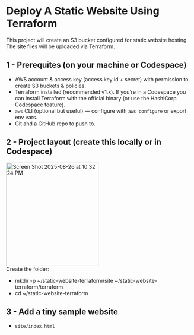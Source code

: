 # Deploy A Static Website Using Terraform
This project will create an S3 bucket configured for static website hosting.  The site files will be uploaded via Terraform.
## 1 - Prerequites (on your machine or Codespace)
- AWS account & access key (access key id + secret) with permission to create S3 buckets & policies.
- Terraform installed (recommended v1.x). If you’re in a Codespace you can install Terraform with the official binary (or use the HashiCorp Codespace feature).
- `aws` CLI (optional but useful) — configure with `aws configure` or export env vars.
- Git and a GitHub repo to push to.
## 2 - Project layout (create this locally or in Codespace)
<img width="249" height="278" alt="Screen Shot 2025-08-26 at 10 32 24 PM" src="https://github.com/user-attachments/assets/31bd05e8-a03a-4b87-a0bf-4d7a654637b1" /> <br>
Create the folder:
- mkdir -p ~/static-website-terraform/site ~/static-website-terraform/terraform
- cd ~/static-website-terraform
## 3 - Add a tiny sample website
- `site/index.html`
